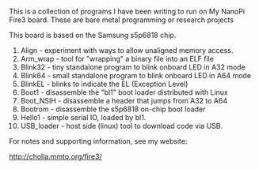 This is a collection of programs I have been writing to run on My NanoPi Fire3 board.
These are bare metal programming or research projects

This board is based on the Samsung s5p6818 chip.

1. Align - experiment with ways to allow unaligned memory access.
1. Arm_wrap - tool for "wrapping" a binary file into an ELF file
1. Blink32 - tiny standalone program to blink onboard LED in A32 mode
1. Blink64 - small standalone program to blink onboard LED in A64 mode
1. BlinkEL - blinks to indicate the EL (Exception Level)
1. Boot1 - disassemble the "bl1" boot loader distributed with Linux
1. Boot_NSIH - disassemble a header that jumps from A32 to A64
1. Bootrom - disassemble the s5p6818 on-chip boot loader
1. Hello1 - simple serial IO, loaded by bl1.
1. USB_loader - host side (linux) tool to download code via USB.

For notes and supporting information, see my website:

http://cholla.mmto.org/fire3/
